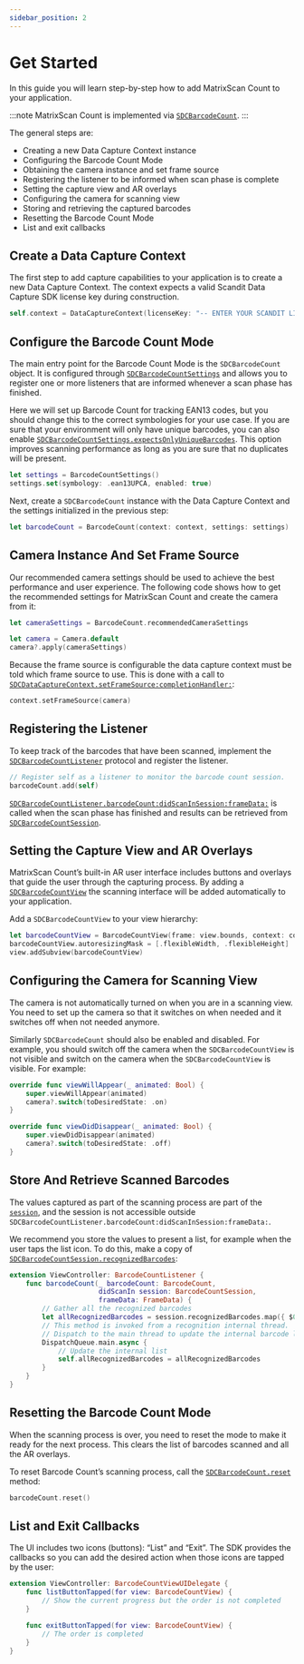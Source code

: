 ```yaml
---
sidebar_position: 2
---
```


# Get Started

In this guide you will learn step-by-step how to add MatrixScan Count to your application.

:::note
MatrixScan Count is implemented via [`SDCBarcodeCount`](https://docs.scandit.com/data-capture-sdk/ios/barcode-capture/api/barcode-count.html#class-scandit.datacapture.barcode.count.BarcodeCount).
:::

The general steps are:

- Creating a new Data Capture Context instance
- Configuring the Barcode Count Mode
- Obtaining the camera instance and set frame source
- Registering the listener to be informed when scan phase is complete
- Setting the capture view and AR overlays
- Configuring the camera for scanning view
- Storing and retrieving the captured barcodes
- Resetting the Barcode Count Mode
- List and exit callbacks

## Create a Data Capture Context

The first step to add capture capabilities to your application is to create a new Data Capture Context. The context expects a valid Scandit Data Capture SDK license key during construction.

```swift
self.context = DataCaptureContext(licenseKey: "-- ENTER YOUR SCANDIT LICENSE KEY HERE --")
```

## Configure the Barcode Count Mode

The main entry point for the Barcode Count Mode is the `SDCBarcodeCount` object. It is configured through [`SDCBarcodeCountSettings`](https://docs.scandit.com/data-capture-sdk/ios/barcode-capture/api/barcode-count-settings.html#class-scandit.datacapture.barcode.count.BarcodeCountSettings) and allows you to register one or more listeners that are informed whenever a scan phase has finished.

Here we will set up Barcode Count for tracking EAN13 codes, but you should change this to the correct symbologies for your use case. If you are sure that your environment will only have unique barcodes, you can also enable [`SDCBarcodeCountSettings.expectsOnlyUniqueBarcodes`](https://docs.scandit.com/data-capture-sdk/ios/barcode-capture/api/barcode-count-settings.html#property-scandit.datacapture.barcode.count.BarcodeCountSettings.ExpectsOnlyUniqueBarcodes). This option improves scanning performance as long as you are sure that no duplicates will be present.

```swift
let settings = BarcodeCountSettings()
settings.set(symbology: .ean13UPCA, enabled: true)
```

Next, create a `SDCBarcodeCount` instance with the Data Capture Context and the settings initialized in the previous step:

```swift
let barcodeCount = BarcodeCount(context: context, settings: settings)
```

## Camera Instance And Set Frame Source

Our recommended camera settings should be used to achieve the best performance and user experience. The following code shows how to get the recommended settings for MatrixScan Count and create the camera from it:

```swift
let cameraSettings = BarcodeCount.recommendedCameraSettings

let camera = Camera.default
camera?.apply(cameraSettings)
```

Because the frame source is configurable the data capture context must be told which frame source to use. This is done with a call to [`SDCDataCaptureContext.setFrameSource:completionHandler:`](https://docs.scandit.com/data-capture-sdk/ios/core/api/data-capture-context.html#method-scandit.datacapture.core.DataCaptureContext.SetFrameSourceAsync):

```swift
context.setFrameSource(camera)
```

## Registering the Listener

To keep track of the barcodes that have been scanned, implement the [`SDCBarcodeCountListener`](https://docs.scandit.com/data-capture-sdk/ios/barcode-capture/api/barcode-count-listener.html#interface-scandit.datacapture.barcode.count.IBarcodeCountListener) protocol and register the listener.

```swift
// Register self as a listener to monitor the barcode count session.
barcodeCount.add(self)
```

[`SDCBarcodeCountListener.barcodeCount:didScanInSession:frameData:`](https://docs.scandit.com/data-capture-sdk/ios/barcode-capture/api/barcode-count-listener.html#method-scandit.datacapture.barcode.count.IBarcodeCountListener.OnScan) is called when the scan phase has finished and results can be retrieved from [`SDCBarcodeCountSession`](https://docs.scandit.com/data-capture-sdk/ios/barcode-capture/api/barcode-count-session.html#class-scandit.datacapture.barcode.count.BarcodeCountSession).

## Setting the Capture View and AR Overlays

MatrixScan Count’s built-in AR user interface includes buttons and overlays that guide the user through the capturing process. By adding a [`SDCBarcodeCountView`](https://docs.scandit.com/data-capture-sdk/ios/barcode-capture/api/ui/barcode-count-view.html#class-scandit.datacapture.barcode.count.ui.BarcodeCountView) the scanning interface will be added automatically to your application.

Add a `SDCBarcodeCountView` to your view hierarchy:

```swift
let barcodeCountView = BarcodeCountView(frame: view.bounds, context: context, barcodeCount: barcodeCount)
barcodeCountView.autoresizingMask = [.flexibleWidth, .flexibleHeight]
view.addSubview(barcodeCountView)
```

## Configuring the Camera for Scanning View

The camera is not automatically turned on when you are in a scanning view. You need to set up the camera so that it switches on when needed and it switches off when not needed anymore.

Similarly `SDCBarcodeCount` should also be enabled and disabled. For example, you should switch off the camera when the `SDCBarcodeCountView` is not visible and switch on the camera when the `SDCBarcodeCountView` is visible. For example:

```swift
override func viewWillAppear(_ animated: Bool) {
    super.viewWillAppear(animated)
    camera?.switch(toDesiredState: .on)
}

override func viewDidDisappear(_ animated: Bool) {
    super.viewDidDisappear(animated)
    camera?.switch(toDesiredState: .off)
}
```

## Store And Retrieve Scanned Barcodes

The values captured as part of the scanning process are part of the [`session`](https://docs.scandit.com/data-capture-sdk/ios/barcode-capture/api/barcode-count-session.html#class-scandit.datacapture.barcode.count.BarcodeCountSession), and the session is not accessible outside `SDCBarcodeCountListener.barcodeCount:didScanInSession:frameData:`.

We recommend you store the values to present a list, for example when the user taps the list icon. To do this, make a copy of [`SDCBarcodeCountSession.recognizedBarcodes`](https://docs.scandit.com/data-capture-sdk/ios/barcode-capture/api/barcode-count-session.html#property-scandit.datacapture.barcode.count.BarcodeCountSession.RecognizedBarcodes):

```swift
extension ViewController: BarcodeCountListener {
    func barcodeCount(_ barcodeCount: BarcodeCount,
                      didScanIn session: BarcodeCountSession,
                      frameData: FrameData) {
        // Gather all the recognized barcodes
        let allRecognizedBarcodes = session.recognizedBarcodes.map({ $0.value })
        // This method is invoked from a recognition internal thread.
        // Dispatch to the main thread to update the internal barcode list.
        DispatchQueue.main.async {
            // Update the internal list
            self.allRecognizedBarcodes = allRecognizedBarcodes
        }
    }
}
```

## Resetting the Barcode Count Mode

When the scanning process is over, you need to reset the mode to make it ready for the next process. This clears the list of barcodes scanned and all the AR overlays.

To reset Barcode Count’s scanning process, call the [`SDCBarcodeCount.reset`](https://docs.scandit.com/data-capture-sdk/ios/barcode-capture/api/barcode-count.html#method-scandit.datacapture.barcode.count.BarcodeCount.Reset) method:

```swift
barcodeCount.reset()
```

## List and Exit Callbacks

The UI includes two icons (buttons): “List” and “Exit”. The SDK provides the callbacks so you can add the desired action when those icons are tapped by the user:

```swift
extension ViewController: BarcodeCountViewUIDelegate {
    func listButtonTapped(for view: BarcodeCountView) {
        // Show the current progress but the order is not completed
    }

    func exitButtonTapped(for view: BarcodeCountView) {
        // The order is completed
    }
}
```
